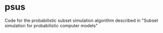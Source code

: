 # psus
Code for the probabilistic subset simulation algorithm described in "Subset simulation for probabilistic computer models"
